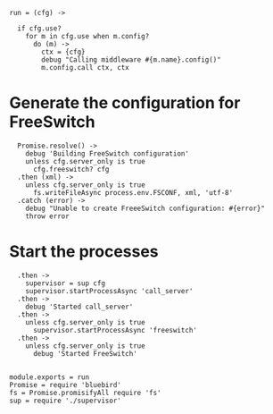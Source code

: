     run = (cfg) ->

      if cfg.use?
        for m in cfg.use when m.config?
          do (m) ->
            ctx = {cfg}
            debug "Calling middleware #{m.name}.config()"
            m.config.call ctx, ctx

Generate the configuration for FreeSwitch
=========================================

      Promise.resolve() ->
        debug 'Building FreeSwitch configuration'
        unless cfg.server_only is true
          cfg.freeswitch? cfg
      .then (xml) ->
        unless cfg.server_only is true
          fs.writeFileAsync process.env.FSCONF, xml, 'utf-8'
      .catch (error) ->
        debug "Unable to create FreeeSwitch configuration: #{error}"
        throw error

Start the processes
===================

      .then ->
        supervisor = sup cfg
        supervisor.startProcessAsync 'call_server'
      .then ->
        debug 'Started call_server'
      .then ->
        unless cfg.server_only is true
          supervisor.startProcessAsync 'freeswitch'
      .then ->
        unless cfg.server_only is true
          debug 'Started FreeSwitch'


    module.exports = run
    Promise = require 'bluebird'
    fs = Promise.promisifyAll require 'fs'
    sup = require './supervisor'
